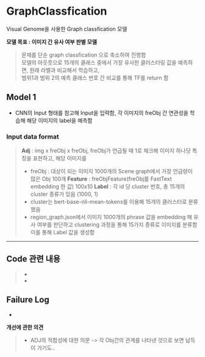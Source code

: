 # GraphClassfication
Visual Genome을 사용한 Graph classfication 모델

> 
**모델 목표 : 이미지 간 유사 여부 판별 모델**
  
> 문제를 단순 graph classfication 으로 축소하여 진행함  
> 모델의 아웃풋으로 15개의 클래스 중에서 가장 유사한 클러스터링 값을 예측하면, 원래 라벨과 비교해서 학습하고,  
범위1과 범위 2의 예측 클래스 번호 간 비교를 통해 TF를 return 함   


> 

## Model 1
- CNN의 Input 형태를 참고해 Input을 입력함, 각 이미지의 freObj 간 연관성을 학습해 해당 이미지의 label을 예측함

### **Input data format**

> **Adj** : img x freObj x freObj, freObj가 언급될 때 1로 체크해 이미지 하나당 특징을 표현하고, 해당 이미지를 
>   - freObj : 대상이 되는 이미지 1000개의 Scene graph에서 가장 언급량이 많은 Obj 100개 
> **Feature** : freObjFeature(freObj를 FastText embedding 한 값) 100x10
> **Label** : 각 id 당 cluster 번호, 총 15개의 cluster 종류가 있음 (1000, 1)    
>  - cluster는 bert-base-nli-mean-tokens를 이용해 15개의 클러스터로 분류했음   
>  - region_graph.json에서 이미지 1000개의 phrase 값을 embedding 해 유사 여부를 판단하고 clustering 과정을 통해 15가지 종류로 이미지를 분류함    
      이를 통해 Label 값을 생성함  
      

----  
> 
## Code 관련 내용
> - 
> -

## **Failure Log**

- 


**개선에 관한 의견**
> - ADJ의 적합성에 대한 의문 -> 각 Obj간의 관계를 나타낸 것으로 보면 납득이 가기도..

